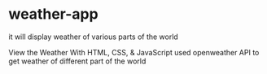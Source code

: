 # weather-app
it will display weather of various parts of the world

View the Weather With HTML, CSS, & JavaScript
used openweather API to get weather of different part of the world
